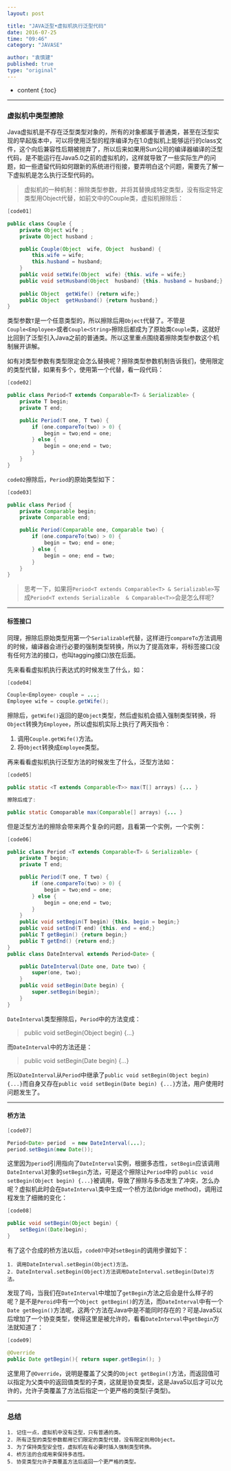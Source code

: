 ```yaml
---
layout: post

title: "JAVA泛型•虚拟机执行泛型代码"
date: 2016-07-25
time: "09:46"
category: "JAVASE"

author: "袁慎建"
published: true
type: "original"
---
```


* content
{:toc}

---

### 虚拟机中类型擦除
Java虚拟机是不存在泛型类型对象的，所有的对象都属于普通类，甚至在泛型实现的早起版本中，可以将使用泛型的程序编译为在1.0虚拟机上能够运行的class文件，这个向后兼容性后期被抛弃了，所以后来如果用Sun公司的编译器编译的泛型代码，是不能运行在Java5.0之前的虚拟机的，这样就导致了一些实际生产的问题，如一些遗留代码如何跟新的系统进行衔接，要弄明白这个问题，需要先了解一下虚拟机是怎么执行泛型代码的。

>虚拟机的一种机制：擦除类型参数，并将其替换成特定类型，没有指定特定类型用Object代替，如前文中的Couple<T>类，虚拟机擦除后：   

```java
[code01]

public class Couple {
	private Object wife ;
	private Object husband ;

	public Couple(Object  wife, Object  husband) {
		this.wife = wife;
		this.husband = husband;
	}
	public void setWife(Object  wife) {this. wife = wife;}
	public void setHusband(Object  husband) {this. husband = husband;}
          
	public Object  getWife() {return wife;}
	public Object  getHusband() {return husband;}
}
```

类型参数`T`是一个任意类型的，所以擦除后用`Object`代替了。不管是`Couple<Employee>`或者`Couple<String>`擦除后都成为了原始类`Couple`类，这就好比回到了泛型引入Java之前的普通类。所以这里重点围绕着擦除类型参数这个机制展开讲解。

如有对类型参数有类型限定会怎么替换呢？擦除类型参数机制告诉我们，使用限定的类型代替，如果有多个，使用第一个代替，看一段代码：

```java
[code02]

public class Period<T extends Comparable<T> & Serializable> {
	private T begin;
	private T end;

	public Period(T one, T two) {
		if (one.compareTo(two) > 0) {
			begin = two;end = one;
		} else {
			begin = one;end = two;
		}
	}
}
```
     
`code02`擦除后，`Period`的原始类型如下：

```java
[code03]

public class Period {
	private Comparable begin;
	private Comparable end;

	public Period(Comparable one, Comparable two) {
		if (one.compareTo(two) > 0) {
			begin = two; end = one;
		} else {
			begin = one; end = two;
		}
	}
}
```
>思考一下，如果将`Period<T extends Comparable<T> & Serializable>`写成`Period<T extends Serializable  & Comparable<T>>`会是怎么样呢?

---

#### 标签接口

同理，擦除后原始类型用第一个`Serializable`代替，这样进行`compareTo`方法调用的时候，编译器会进行必要的强制类型转换，所以为了提高效率，将标签接口(没有任何方法的接口，也叫tagging接口)放在后面。

先来看看虚拟机执行表达式的时候发生了什么，如：

```java
[code04]

Couple<Employee> couple = ...;
Employee wife = couple.getWife();
```
擦除后，`getWife()`返回的是`Object`类型，然后虚拟机会插入强制类型转换，将`Object`转换为`Employee`，所以虚拟机实际上执行了两天指令：

1. 调用`Couple.getWife()`方法。
2. 将`Object`转换成`Employee`类型。

再来看看虚拟机执行泛型方法的时候发生了什么，泛型方法如：

```java
[code05]

public static <T extends Comparable<T>> max(T[] arrays) {... }

擦除后成了:

public static Comoparable max(Comparable[] arrays) {... }
```  
但是泛型方法的擦除会带来两个复杂的问题，且看第一个实例，一个实例：

```java
[code06]

public class Period <T extends Comparable<T> & Serializable> {
	private T begin;
	private T end;

	public Period(T one, T two) {
		if (one.compareTo(two) > 0) {
			begin = two;end = one;
		} else {
			begin = one;end = two;
		}
	}
	public void setBegin(T begin) {this. begin = begin;}
	public void setEnd(T end) {this. end = end;}
	public T getBegin() {return begin;}
	public T getEnd() {return end;}
}
public class DateInterval extends Period<Date> {

	public DateInterval(Date one, Date two) {
		super(one, two);
	}
	public void setBegin(Date begin) {
		super.setBegin(begin);
	}
}
```
`DateInterval`类型擦除后，`Period`中的方法变成：
>public void setBegin(Object begin) {...}

而`DateInterval`中的方法还是：
>public void setBegin(Date begin) {...}

所以`DateInterval`从`Period`中继承了`public void setBegin(Object begin) {...}`而自身又存在`public void setBegin(Date begin) {...}`方法，用户使用时问题发生了。

---

#### 桥方法

```java
[code07]

Period<Date> period  = new DateInterval(...);
period.setBegin(new Date());
```
这里因为`period`引用指向了`DateInterval`实例，根据多态性，`setBegin`应该调用`DateInterval`对象的`setBegin`方法，可是这个擦除让`Period`中的 `public void setBegin(Object begin) {...}`被调用，导致了擦除与多态发生了冲突，怎么办呢？虚拟机此时会在`DateInterval`类中生成一个桥方法(bridge method)，调用过程发生了细微的变化：

```java
[code08]

public void setBegin(Object begin) {
	setBegin((Date)begin);
}
```
有了这个合成的桥方法以后，`code07`中对`setBegin`的调用步骤如下：

```
1. 调用DateInterval.setBegin(Object)方法。
2. DateInterval.setBegin(Object)方法调用DateInterval.setBegin(Date)方法。
```

发现了吗，当我们在`DateInterval`中增加了`getBegin`方法之后会是什么样子的呢？是不是`Peroid`中有一个`Object getBegin()`的方法，而`DateInterval`中有一个`Date getBegin()`方法呢，这两个方法在Java中是不能同时存在的？可是Java5以后增加了一个协变类型，使得这里是被允许的，看看`DateInterval`中`getBegin`方法就知道了：


```java
[code09]

@Override
public Date getBegin(){ return super.getBegin(); }
```

这里用了`@Override`，说明是覆盖了父类的`Object getBegin()`方法，而返回值可以指定为父类中的返回值类型的子类，这就是协变类型，这是Java5以后才可以允许的，允许子类覆盖了方法后指定一个更严格的类型(子类型)。

---

### 总结

```
1. 记住一点，虚拟机中没有泛型，只有普通的类。
2. 所有泛型的类型参数都用它们限定的类型代替，没有限定则用Object。
3. 为了保持类型安全性，虚拟机在有必要时插入强制类型转换。
4. 桥方法的合成用来保持多态性。
5. 协变类型允许子类覆盖方法后返回一个更严格的类型。
```
